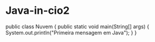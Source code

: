 # Java-in-cio2
public class Nuvem {     public static void main(String[] args) {         System.out.println("Primeira mensagem em Java");     } }
